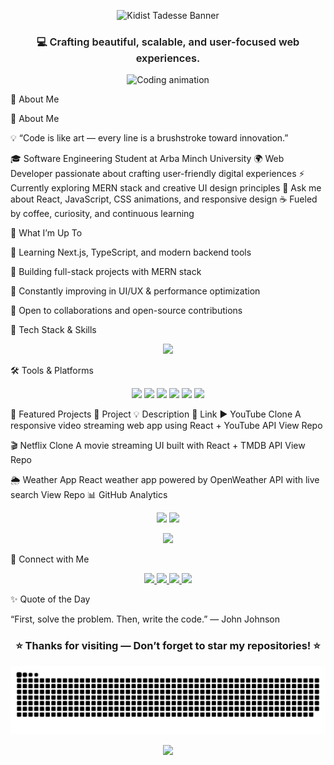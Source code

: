 <!-- 💫 Ultimate GitHub Profile README for Kidist Tadesse --> <!-- 🎨 Animated Gradient Banner --> <p align="center"> <img src="https://capsule-render.vercel.app/api?type=waving&height=220&text=Kidist%20Tadesse%20👩‍💻&fontAlign=50&fontAlignY=40&color=gradient&fontColor=ffffff&fontSize=50&desc=Web%20Developer%20|%20Full%20Stack%20|%20React%20%7C%20UI/UX&descAlignY=60&descAlign=50" alt="Kidist Tadesse Banner"/> </p>
<h3 align="center" style="font-weight:600;">💻 Crafting beautiful, scalable, and user-focused web experiences.</h3>
<p align="center"> <img src="https://media.giphy.com/media/L1R1tvI9svkIWwpVYr/giphy.gif" width="700" alt="Coding animation"/> </p>
🌟 About Me

🌟 About Me

💡 “Code is like art — every line is a brushstroke toward innovation.”

🎓 Software Engineering Student at Arba Minch University
🌍 Web Developer passionate about crafting user-friendly digital experiences
⚡ Currently exploring MERN stack and creative UI design principles
💬 Ask me about React, JavaScript, CSS animations, and responsive design
☕ Fueled by coffee, curiosity, and continuous learning

🚀 What I’m Up To

🧠 Learning Next.js, TypeScript, and modern backend tools

💼 Building full-stack projects with MERN stack

🌱 Constantly improving in UI/UX & performance optimization

🤝 Open to collaborations and open-source contributions

🧠 Tech Stack & Skills
<p align="center"> <img src="https://skillicons.dev/icons?i=html,css,js,ts,react,nodejs,express,mongodb,git,github,figma,vscode,tailwind" /> </p>
🛠️ Tools & Platforms
<p align="center"> <img src="https://img.shields.io/badge/-VSCode-007ACC?style=for-the-badge&logo=visual-studio-code&logoColor=white"/> <img src="https://img.shields.io/badge/-Figma-F24E1E?style=for-the-badge&logo=figma&logoColor=white"/> <img src="https://img.shields.io/badge/-Git-F05032?style=for-the-badge&logo=git&logoColor=white"/> <img src="https://img.shields.io/badge/-GitHub-181717?style=for-the-badge&logo=github&logoColor=white"/> <img src="https://img.shields.io/badge/-Netlify-00C7B7?style=for-the-badge&logo=netlify&logoColor=white"/> <img src="https://img.shields.io/badge/-Vercel-000000?style=for-the-badge&logo=vercel&logoColor=white"/> </p>
💼 Featured Projects
🎯 Project	💡 Description	🔗 Link
▶️ YouTube Clone	A responsive video streaming web app using React + YouTube API	View Repo

🎬 Netflix Clone	A movie streaming UI built with React + TMDB API	View Repo

🌦️ Weather App	React weather app powered by OpenWeather API with live search	View Repo
📊 GitHub Analytics
<p align="center"> <img height="180em" src="https://github-readme-stats.vercel.app/api?username=Kidtd12&show_icons=true&theme=radical&hide_border=true&bg_color=0D1117" /> <img height="180em" src="https://github-readme-streak-stats.herokuapp.com/?user=Kidtd12&theme=tokyonight&hide_border=true" /> </p> <p align="center"> <img src="https://github-readme-stats.vercel.app/api/top-langs/?username=Kidtd12&layout=compact&theme=tokyonight&hide_border=true" /> </p>
🔗 Connect with Me
<p align="center"> <a href="https://www.linkedin.com/in/kidist-tadesse-889851319/"> <img src="https://img.shields.io/badge/LinkedIn-0A66C2?style=for-the-badge&logo=linkedin&logoColor=white"/> </a> <a href="https://kidtd12.github.io/My-portfolio/"> <img src="https://img.shields.io/badge/Portfolio-FF69B4?style=for-the-badge&logo=vercel&logoColor=white"/> </a> <a href="https://web.telegram.org/k/"> <img src="https://img.shields.io/badge/Telegram-8A2BE2?style=for-the-badge&logo=telegram&logoColor=white"/> </a> <a href="mailto:k44144202@gmail.com"> <img src="https://img.shields.io/badge/Email-D14836?style=for-the-badge&logo=gmail&logoColor=white"/> </a> </p>
✨ Quote of the Day

“First, solve the problem. Then, write the code.” — John Johnson

<h3 align="center">⭐ Thanks for visiting — Don’t forget to star my repositories! ⭐</h3> <p align="center"> <img src="https://raw.githubusercontent.com/Platane/snk/output/github-contribution-grid-snake-dark.svg" alt="Snake animation"/> </p> <p align="center"> <img src="https://capsule-render.vercel.app/api?type=waving&height=150&section=footer&color=gradient"/> </p>
